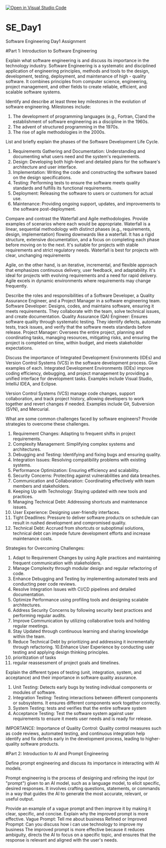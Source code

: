 [![Open in Visual Studio Code](https://classroom.github.com/assets/open-in-vscode-2e0aaae1b6195c2367325f4f02e2d04e9abb55f0b24a779b69b11b9e10269abc.svg)](https://classroom.github.com/online_ide?assignment_repo_id=15575131&assignment_repo_type=AssignmentRepo)
# SE_Day1
Software Engineering Day1 Assignment

#Part 1: Introduction to Software Engineering

Explain what software engineering is and discuss its importance in the technology industry.
Software Engineering is a systematic and disciplined application of engineering principles, methods and tools to the design, development, testing, deployment, and maintenance of high - quality software. It combines principles from computer science, engineering, project management, and other fields to create reliable, efficient, and scalable software systems.

Identify and describe at least three key milestones in the evolution of software engineering.
Milestones include:
1.  The development of programming languages (e.g., Fortran, C)and the establishment of software engineering as a discipline in the 1960s.
2. The advent of structured programming in the 1970s.
3. The rise of agile methodologies in the 2000s.

List and briefly explain the phases of the Software Development Life Cycle.
1. Requirements Gathering and Documentation: Understanding and documenting what users need and the system's requirements.
2. Design: Developing both high-level and detailed plans for the software's architecture and user interface.
3. Implementation: Writing the code and constructing the software based on the design specifications.
4. Testing: Performing tests to ensure the software meets quality standards and fulfills its functional requirements.
5. Deployment: Releasing the software to users or customers for actual use.
6. Maintenance: Providing ongoing support, updates, and improvements to the software post-deployment.


Compare and contrast the Waterfall and Agile methodologies. Provide examples of scenarios where each would be appropriate.
Waterfall is a linear, sequential methodology with distinct phases (e.g., requirements, design, implementation) flowing downwards like a waterfall. It has a rigid structure, extensive documentation, and a focus on completing each phase before moving on to the next. It's suitable for projects with stable requirements and strict regulatory needs. Waterfall is best for projects with clear, unchanging requirements

Agile, on the other hand, is an iterative, incremental, and flexible approach that emphasizes continuous delivery, user feedback, and adaptability. It's ideal for projects with evolving requirements and a need for rapid delivery. Agile excels in dynamic environments where requirements may change frequently.

Describe the roles and responsibilities of a Software Developer, a Quality Assurance Engineer, and a Project Manager in a software engineering team.
Software Developer: Designs, codes, and maintains software, ensuring it meets requirements. They collaborate with the team, solve technical issues, and create documentation.
Quality Assurance (QA) Engineer: Ensures software quality through systematic testing. They identify defects, automate tests, track issues, and verify that the software meets standards before release.
Project Manager: Oversees the entire project, planning and coordinating tasks, managing resources, mitigating risks, and ensuring the project is completed on time, within budget, and meets stakeholder expectations.

Discuss the importance of Integrated Development Environments (IDEs) and Version Control Systems (VCS) in the software development process. Give examples of each.
Integrated Development Environments (IDEs) improve coding efficiency, debugging, and project management by providing a unified interface for development tasks. Examples include Visual Studio, IntelliJ IDEA, and Eclipse.

Version Control Systems (VCS) manage code changes, support collaboration, and track project history, allowing developers to work together and revert changes if needed. Examples include Git, Subversion (SVN), and Mercurial.

What are some common challenges faced by software engineers? Provide strategies to overcome these challenges.
1. Requirement Changes: Adapting to frequent shifts in project requirements.
2. Complexity Management: Simplifying complex systems and architectures.
3. Debugging and Testing: Identifying and fixing bugs and ensuring quality.
4. Integration Issues: Resolving compatibility problems with existing systems.
5. Performance Optimization: Ensuring efficiency and scalability.
6. Security Concerns: Protecting against vulnerabilities and data breaches.
7. Communication and Collaboration: Coordinating effectively with team members and stakeholders.
8. Keeping Up with Technology: Staying updated with new tools and practices.
9. Managing Technical Debt: Addressing shortcuts and maintenance issues.
10. User Experience: Designing user-friendly interfaces.
11. Tight Deadlines: Pressure to deliver software products on schedule can result in rushed development and compromised quality.
12. Technical Debt: Accrued from shortcuts or suboptimal solutions, technical debt can impede future development efforts and increase maintenance costs.

Strategies for Overcoming Challenges: 
1. Adapt to Requirement Changes by using Agile practices and maintaining frequent communication with stakeholders.
2. Manage Complexity through modular design and regular refactoring of code.
3. Enhance Debugging and Testing by implementing automated tests and conducting peer code reviews.
4. Resolve Integration Issues with CI/CD pipelines and detailed documentation.
5. Optimize Performance using profiling tools and designing scalable architectures.
6. Address Security Concerns by following security best practices and performing regular audits.
7. Improve Communication by utilizing collaborative tools and holding regular meetings.
8. Stay Updated through continuous learning and sharing knowledge within the team.
9. Reduce Technical Debt by prioritizing and addressing it incrementally through refactoring.
10.Enhance User Experience by conducting user testing and applying design thinking principles.
11.  prioritization of tasks
12.  regular reassessment of project goals and timelines.

Explain the different types of testing (unit, integration, system, and acceptance) and their importance in software quality assurance.
1. Unit Testing: Detects early bugs by testing individual components or modules of software.
2. Integration Testing: Testing interactions between different components or subsystems. It ensures different components work together correctly.
3. System Testing: tests and verifies that the entire software system
4. Acceptance Testing: Test the software system against user requirements to ensure it  meets user needs and is ready for release.

IMPORTANCE:
Importance of Quality Control: Quality control measures such as code reviews, automated testing, and continuous integration help identify and fix defects early in the development process, leading to higher-quality software products.

#Part 2: Introduction to AI and Prompt Engineering


Define prompt engineering and discuss its importance in interacting with AI models.

Prompt engineering is the process of designing and refining the input (or "prompt") given to an AI model, such as a language model, to elicit specific, desired responses. It involves crafting questions, statements, or commands in a way that guides the AI to generate the most accurate, relevant, or useful output.

Provide an example of a vague prompt and then improve it by making it clear, specific, and concise. Explain why the improved prompt is more effective.
Vague Prompt: Tell me about business
Refined or Improved Propmpt: Can you discuss how i can use technology to improve my business
The improved prompt is more effective because it reduces ambiguity, directs the AI to focus on a specific topic, and ensures that the response is relevant and aligned with the user's needs.
